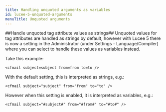 ```yaml
---
title: Handling unquoted arguments as variables
id: lucee-5-unquoted-arguments
menuTitle: Unquoted arguments
---
```


##Handle unquoted tag attribute values as strings##
Unquoted values for tag attributes are handled as strings by default, however with Lucee 5 there is now a setting in the Administrator (under Settings - Language/Compiler) where you can select to handle these values as variables instead.

Take this example:

```lucee
<cfmail subject=subject from=from to=to />
```

With the default setting, this is interpreted as strings, e.g.:

```lucee
<cfmail subject="subject" from="from" to="to" />
```

However when this setting is enabled, it is interpreted as variables, e.g.:

```lucee
<cfmail subject="#subject#" from="#from#" to="#to#" />
```
